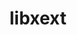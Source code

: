 ---
title: "libxext"
layout: cache
categories: [package, develop]
meta: {"compilers": ["gcc@=11.1.0", "gcc@=11.4.0", "gcc@=13.2.0", "oneapi@=2024.2.1"], "num_specs": 54, "num_specs_by_stack": {"data-vis-sdk": 8, "e4s": 15, "e4s-oneapi": 16, "e4s-rocm-external": 8, "hep": 8, "ml-linux-x86_64-rocm": 7, "root": 54}, "oss": ["ubuntu20.04", "ubuntu22.04", "ubuntu24.04"], "platforms": ["linux"], "stacks": ["data-vis-sdk", "e4s", "e4s-oneapi", "e4s-rocm-external", "hep", "ml-linux-x86_64-rocm", "root"], "targets": ["x86_64_v3"], "versions": ["1.3.6"]}
spec_details: [{"compiler": "oneapi@=2024.2.1", "hash": "2c4bxdncafzkbjdmtbrmnp3chasgthzl", "os": "ubuntu22.04", "platform": "linux", "size": "-", "stacks": ["e4s-oneapi", "root"], "target": "x86_64_v3", "variants": ["build_system=autotools"], "versions": ["1.3.6"]}, {"compiler": "oneapi@=2024.2.1", "hash": "2qe6rvzgrg6cd2hvhi7kpfdoakkfwqfr", "os": "ubuntu22.04", "platform": "linux", "size": "-", "stacks": ["e4s-oneapi", "root"], "target": "x86_64_v3", "variants": ["build_system=autotools"], "versions": ["1.3.6"]}, {"compiler": "gcc@=11.1.0", "hash": "3fckd3ymhgtbsoyc6c3ioj6eiwwbq3nf", "os": "ubuntu20.04", "platform": "linux", "size": "-", "stacks": ["data-vis-sdk", "root"], "target": "x86_64_v3", "variants": ["build_system=autotools"], "versions": ["1.3.6"]}, {"compiler": "gcc@=13.2.0", "hash": "3w3k4ij4iapb7cnnoivbgdikpjfq355f", "os": "ubuntu24.04", "platform": "linux", "size": "-", "stacks": ["ml-linux-x86_64-rocm", "root"], "target": "x86_64_v3", "variants": ["build_system=autotools"], "versions": ["1.3.6"]}, {"compiler": "gcc@=11.4.0", "hash": "65khv7eszpe6bpxw7unqfzvyisfhhs25", "os": "ubuntu22.04", "platform": "linux", "size": "-", "stacks": ["hep", "root"], "target": "x86_64_v3", "variants": ["build_system=autotools"], "versions": ["1.3.6"]}, {"compiler": "gcc@=11.4.0", "hash": "774ptv2ryndzrhudv3dws63yr5rmkztc", "os": "ubuntu22.04", "platform": "linux", "size": "-", "stacks": ["e4s", "root"], "target": "x86_64_v3", "variants": ["build_system=autotools"], "versions": ["1.3.6"]}, {"compiler": "gcc@=11.4.0", "hash": "7r5wrvllseuc5bvgzr23iy3zaofjf72e", "os": "ubuntu22.04", "platform": "linux", "size": "-", "stacks": ["e4s", "root"], "target": "x86_64_v3", "variants": ["build_system=autotools"], "versions": ["1.3.6"]}, {"compiler": "gcc@=13.2.0", "hash": "7voux5w63n3vwgcfyczxfxggjzo7wjw3", "os": "ubuntu24.04", "platform": "linux", "size": "-", "stacks": ["ml-linux-x86_64-rocm", "root"], "target": "x86_64_v3", "variants": ["build_system=autotools"], "versions": ["1.3.6"]}, {"compiler": "gcc@=11.4.0", "hash": "acybobozi4onm4s2q56dtaaaxdfw6e5e", "os": "ubuntu22.04", "platform": "linux", "size": "-", "stacks": ["e4s", "e4s-rocm-external", "root"], "target": "x86_64_v3", "variants": ["build_system=autotools"], "versions": ["1.3.6"]}, {"compiler": "gcc@=11.1.0", "hash": "ae3hcj6n3uqphpdyyxmbo7wrdsqiu63n", "os": "ubuntu20.04", "platform": "linux", "size": "-", "stacks": ["data-vis-sdk", "root"], "target": "x86_64_v3", "variants": ["build_system=autotools"], "versions": ["1.3.6"]}, {"compiler": "gcc@=11.4.0", "hash": "atafhpynsv6u3wro4siwbkpxilskydxr", "os": "ubuntu22.04", "platform": "linux", "size": "-", "stacks": ["e4s", "e4s-rocm-external", "root"], "target": "x86_64_v3", "variants": ["build_system=autotools"], "versions": ["1.3.6"]}, {"compiler": "gcc@=11.1.0", "hash": "b5eu42tdwe7vh4hzeonqbneth34z6ai5", "os": "ubuntu20.04", "platform": "linux", "size": "-", "stacks": ["data-vis-sdk", "root"], "target": "x86_64_v3", "variants": ["build_system=autotools"], "versions": ["1.3.6"]}, {"compiler": "gcc@=13.2.0", "hash": "brqxbhk7if5aotk4rshtyewuyzqsox35", "os": "ubuntu24.04", "platform": "linux", "size": "-", "stacks": ["ml-linux-x86_64-rocm", "root"], "target": "x86_64_v3", "variants": ["build_system=autotools"], "versions": ["1.3.6"]}, {"compiler": "oneapi@=2024.2.1", "hash": "bwws3vfomcqdekwj5aulrwh6s25cdqyj", "os": "ubuntu22.04", "platform": "linux", "size": "-", "stacks": ["e4s-oneapi", "root"], "target": "x86_64_v3", "variants": ["build_system=autotools"], "versions": ["1.3.6"]}, {"compiler": "gcc@=11.4.0", "hash": "cs7gnbujrajrr6tqvnyiu27e2nlt6j4f", "os": "ubuntu22.04", "platform": "linux", "size": "-", "stacks": ["hep", "root"], "target": "x86_64_v3", "variants": ["build_system=autotools"], "versions": ["1.3.6"]}, {"compiler": "gcc@=11.1.0", "hash": "dbdubi7gxnytn5ufatvaoydyonswzerg", "os": "ubuntu20.04", "platform": "linux", "size": "-", "stacks": ["data-vis-sdk", "root"], "target": "x86_64_v3", "variants": ["build_system=autotools"], "versions": ["1.3.6"]}, {"compiler": "oneapi@=2024.2.1", "hash": "dei7fsjwwux3kip4mn3t5jaixrb4kiua", "os": "ubuntu22.04", "platform": "linux", "size": "-", "stacks": ["e4s-oneapi", "root"], "target": "x86_64_v3", "variants": ["build_system=autotools"], "versions": ["1.3.6"]}, {"compiler": "gcc@=11.4.0", "hash": "dzmpzxqg6i3egz4rz365raza4jb4fj6u", "os": "ubuntu22.04", "platform": "linux", "size": "-", "stacks": ["e4s", "e4s-rocm-external", "root"], "target": "x86_64_v3", "variants": ["build_system=autotools"], "versions": ["1.3.6"]}, {"compiler": "oneapi@=2024.2.1", "hash": "eowgwcs4nacch5ld6eqy6dy2otp3gotj", "os": "ubuntu22.04", "platform": "linux", "size": "-", "stacks": ["e4s-oneapi", "root"], "target": "x86_64_v3", "variants": ["build_system=autotools"], "versions": ["1.3.6"]}, {"compiler": "gcc@=11.1.0", "hash": "eyffivfvp7wg27rgrghxknemtyeenj2q", "os": "ubuntu20.04", "platform": "linux", "size": "-", "stacks": ["data-vis-sdk", "root"], "target": "x86_64_v3", "variants": ["build_system=autotools"], "versions": ["1.3.6"]}, {"compiler": "oneapi@=2024.2.1", "hash": "fua5p7j6wrbtfbo2wfw45oye5mherkms", "os": "ubuntu22.04", "platform": "linux", "size": "-", "stacks": ["e4s-oneapi", "root"], "target": "x86_64_v3", "variants": ["build_system=autotools"], "versions": ["1.3.6"]}, {"compiler": "oneapi@=2024.2.1", "hash": "g5mpvfg5klmkeorx5nwl6kzupaihipef", "os": "ubuntu22.04", "platform": "linux", "size": "-", "stacks": ["e4s-oneapi", "root"], "target": "x86_64_v3", "variants": ["build_system=autotools"], "versions": ["1.3.6"]}, {"compiler": "gcc@=11.1.0", "hash": "hkh3wwc6bbte5kpsn5zbeeqwczo5fo6f", "os": "ubuntu20.04", "platform": "linux", "size": "-", "stacks": ["data-vis-sdk", "root"], "target": "x86_64_v3", "variants": ["build_system=autotools"], "versions": ["1.3.6"]}, {"compiler": "gcc@=11.4.0", "hash": "iietea2pbsshd2xckayxb3qprjs2ib5v", "os": "ubuntu22.04", "platform": "linux", "size": "-", "stacks": ["e4s", "e4s-rocm-external", "root"], "target": "x86_64_v3", "variants": ["build_system=autotools"], "versions": ["1.3.6"]}, {"compiler": "gcc@=13.2.0", "hash": "ioroakiimlfxr35mn6koruhbol4idkis", "os": "ubuntu24.04", "platform": "linux", "size": "-", "stacks": ["ml-linux-x86_64-rocm", "root"], "target": "x86_64_v3", "variants": ["build_system=autotools"], "versions": ["1.3.6"]}, {"compiler": "oneapi@=2024.2.1", "hash": "jsdl2gigj2teg2cojdaceiurdopakxgn", "os": "ubuntu22.04", "platform": "linux", "size": "-", "stacks": ["e4s-oneapi", "root"], "target": "x86_64_v3", "variants": ["build_system=autotools"], "versions": ["1.3.6"]}, {"compiler": "oneapi@=2024.2.1", "hash": "juekviupt2uplhn4hdeottwwe6kekany", "os": "ubuntu22.04", "platform": "linux", "size": "-", "stacks": ["e4s-oneapi", "root"], "target": "x86_64_v3", "variants": ["build_system=autotools"], "versions": ["1.3.6"]}, {"compiler": "gcc@=11.4.0", "hash": "k3ti3idqqmqfnqfspeazvlf75fuauxzj", "os": "ubuntu22.04", "platform": "linux", "size": "-", "stacks": ["e4s", "e4s-rocm-external", "root"], "target": "x86_64_v3", "variants": ["build_system=autotools"], "versions": ["1.3.6"]}, {"compiler": "gcc@=11.4.0", "hash": "khyad2jdewyjnocwwypj6mae74dmg6wm", "os": "ubuntu22.04", "platform": "linux", "size": "-", "stacks": ["hep", "root"], "target": "x86_64_v3", "variants": ["build_system=autotools"], "versions": ["1.3.6"]}, {"compiler": "gcc@=11.4.0", "hash": "knib3fw2c4dw4exkey46sysxsys2doj4", "os": "ubuntu22.04", "platform": "linux", "size": "-", "stacks": ["hep", "root"], "target": "x86_64_v3", "variants": ["build_system=autotools"], "versions": ["1.3.6"]}, {"compiler": "gcc@=11.4.0", "hash": "lcc4tskuyrgwkg7ncbftxjqhrvcngrqp", "os": "ubuntu22.04", "platform": "linux", "size": "-", "stacks": ["e4s", "root"], "target": "x86_64_v3", "variants": ["build_system=autotools"], "versions": ["1.3.6"]}, {"compiler": "gcc@=11.4.0", "hash": "lsxiagujtwicjv2ubypga6l5knwgqr2m", "os": "ubuntu22.04", "platform": "linux", "size": "-", "stacks": ["e4s", "root"], "target": "x86_64_v3", "variants": ["build_system=autotools"], "versions": ["1.3.6"]}, {"compiler": "oneapi@=2024.2.1", "hash": "lvpxl6iexli43oe5wkpoookt3yakzyt5", "os": "ubuntu22.04", "platform": "linux", "size": "-", "stacks": ["e4s-oneapi", "root"], "target": "x86_64_v3", "variants": ["build_system=autotools"], "versions": ["1.3.6"]}, {"compiler": "oneapi@=2024.2.1", "hash": "mlfj5bewwwhybl2dhdbeh7m7e3xfzh54", "os": "ubuntu22.04", "platform": "linux", "size": "-", "stacks": ["e4s-oneapi", "root"], "target": "x86_64_v3", "variants": ["build_system=autotools"], "versions": ["1.3.6"]}, {"compiler": "oneapi@=2024.2.1", "hash": "p6u7rqkldon4bzo2t27o42abnxf2rixh", "os": "ubuntu22.04", "platform": "linux", "size": "-", "stacks": ["e4s-oneapi", "root"], "target": "x86_64_v3", "variants": ["build_system=autotools"], "versions": ["1.3.6"]}, {"compiler": "gcc@=11.4.0", "hash": "pgo65r5mzrndpfy2265eqmytbzchblri", "os": "ubuntu22.04", "platform": "linux", "size": "-", "stacks": ["hep", "root"], "target": "x86_64_v3", "variants": ["build_system=autotools"], "versions": ["1.3.6"]}, {"compiler": "gcc@=13.2.0", "hash": "pk5n4xoqja6cppk5bvann5sntfim4zj3", "os": "ubuntu24.04", "platform": "linux", "size": "-", "stacks": ["ml-linux-x86_64-rocm", "root"], "target": "x86_64_v3", "variants": ["build_system=autotools"], "versions": ["1.3.6"]}, {"compiler": "gcc@=11.4.0", "hash": "pl4edfo7u4tupa73eyol6dwxrtebyylp", "os": "ubuntu22.04", "platform": "linux", "size": "-", "stacks": ["e4s", "e4s-rocm-external", "root"], "target": "x86_64_v3", "variants": ["build_system=autotools"], "versions": ["1.3.6"]}, {"compiler": "gcc@=11.4.0", "hash": "pvtszagqybyhglpkpophqoy3kbfxzagn", "os": "ubuntu22.04", "platform": "linux", "size": "-", "stacks": ["e4s", "e4s-rocm-external", "root"], "target": "x86_64_v3", "variants": ["build_system=autotools"], "versions": ["1.3.6"]}, {"compiler": "gcc@=13.2.0", "hash": "q62f733llyody2ohoj7fxsjvros6pp2u", "os": "ubuntu24.04", "platform": "linux", "size": "-", "stacks": ["ml-linux-x86_64-rocm", "root"], "target": "x86_64_v3", "variants": ["build_system=autotools"], "versions": ["1.3.6"]}, {"compiler": "oneapi@=2024.2.1", "hash": "qgtmtfeinboy2ybj74opyeo46puuvhkj", "os": "ubuntu22.04", "platform": "linux", "size": "-", "stacks": ["e4s-oneapi", "root"], "target": "x86_64_v3", "variants": ["build_system=autotools"], "versions": ["1.3.6"]}, {"compiler": "gcc@=11.1.0", "hash": "qwhlz7vr6fwxhfop4mgj65bw7kgkgxbu", "os": "ubuntu20.04", "platform": "linux", "size": "-", "stacks": ["data-vis-sdk", "root"], "target": "x86_64_v3", "variants": ["build_system=autotools"], "versions": ["1.3.6"]}, {"compiler": "gcc@=11.4.0", "hash": "rmal3axcq3dzcsq57l3aclljr7rnjfjd", "os": "ubuntu22.04", "platform": "linux", "size": "-", "stacks": ["e4s", "e4s-rocm-external", "root"], "target": "x86_64_v3", "variants": ["build_system=autotools"], "versions": ["1.3.6"]}, {"compiler": "oneapi@=2024.2.1", "hash": "s2ooaukclgjy5yzkuunpjrjy6lgy5qc6", "os": "ubuntu22.04", "platform": "linux", "size": "-", "stacks": ["e4s-oneapi", "root"], "target": "x86_64_v3", "variants": ["build_system=autotools"], "versions": ["1.3.6"]}, {"compiler": "oneapi@=2024.2.1", "hash": "uj2hmlhgc47ljzr5wlmgih4bwjukzfcc", "os": "ubuntu22.04", "platform": "linux", "size": "-", "stacks": ["e4s-oneapi", "root"], "target": "x86_64_v3", "variants": ["build_system=autotools"], "versions": ["1.3.6"]}, {"compiler": "gcc@=11.4.0", "hash": "viqgp4jtminrxtz4sk2hzeqs7kd7i5ar", "os": "ubuntu22.04", "platform": "linux", "size": "-", "stacks": ["e4s", "root"], "target": "x86_64_v3", "variants": ["build_system=autotools"], "versions": ["1.3.6"]}, {"compiler": "gcc@=11.4.0", "hash": "vjtd36uznb426jlhsodg7vkexuykwymd", "os": "ubuntu22.04", "platform": "linux", "size": "-", "stacks": ["e4s", "root"], "target": "x86_64_v3", "variants": ["build_system=autotools"], "versions": ["1.3.6"]}, {"compiler": "oneapi@=2024.2.1", "hash": "vndf66lm2f7nhhejyiaiyfyhq7c2smum", "os": "ubuntu22.04", "platform": "linux", "size": "-", "stacks": ["e4s-oneapi", "root"], "target": "x86_64_v3", "variants": ["build_system=autotools"], "versions": ["1.3.6"]}, {"compiler": "gcc@=11.4.0", "hash": "wnozlh2f53xaufkb32viymqpj2kzvacr", "os": "ubuntu22.04", "platform": "linux", "size": "-", "stacks": ["e4s", "root"], "target": "x86_64_v3", "variants": ["build_system=autotools"], "versions": ["1.3.6"]}, {"compiler": "gcc@=13.2.0", "hash": "y3pvbk6ivwqnwsukhn6bdmcu4hntou6o", "os": "ubuntu24.04", "platform": "linux", "size": "-", "stacks": ["ml-linux-x86_64-rocm", "root"], "target": "x86_64_v3", "variants": ["build_system=autotools"], "versions": ["1.3.6"]}, {"compiler": "gcc@=11.4.0", "hash": "ypnndpzsfxq2yjljb46n3spxskte47gi", "os": "ubuntu22.04", "platform": "linux", "size": "-", "stacks": ["hep", "root"], "target": "x86_64_v3", "variants": ["build_system=autotools"], "versions": ["1.3.6"]}, {"compiler": "gcc@=11.4.0", "hash": "yvmgi2kq2bktkzeqm4iqhwfbu5kyjicw", "os": "ubuntu22.04", "platform": "linux", "size": "-", "stacks": ["hep", "root"], "target": "x86_64_v3", "variants": ["build_system=autotools"], "versions": ["1.3.6"]}, {"compiler": "gcc@=11.4.0", "hash": "zcwwrqiclonrpfsgfncmv5rltfq5xdhl", "os": "ubuntu22.04", "platform": "linux", "size": "-", "stacks": ["hep", "root"], "target": "x86_64_v3", "variants": ["build_system=autotools"], "versions": ["1.3.6"]}, {"compiler": "gcc@=11.1.0", "hash": "zwuijxj2dbfv7t2vdavads3ody2hdjwq", "os": "ubuntu20.04", "platform": "linux", "size": "-", "stacks": ["data-vis-sdk", "root"], "target": "x86_64_v3", "variants": ["build_system=autotools"], "versions": ["1.3.6"]}]
---